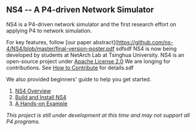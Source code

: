 ## NS4 -- A P4-driven Network Simulator

NS4 is a P4-driven network simulator and the first research effort on applying P4 to network simulation.

For key features, follow [our paper abstract](https://github.com/ns-4/NS4/blob/master/final-version-poster.pdf
sdfsdf
NS4 is now being developed by students at NetArch Lab at Tsinghua University. NS4 is an open-source project under [Apache License 2.0](https://github.com/ns-4/NS4/blob/master/License.md) We are longing for contributions. See [How to Contribute](https://github.com/ns-4/NS4/wiki/How-to-contribute) for details.sdf

We also provided beginners' guide to help you get started.

1. [NS4 Overview](https://github.com/ns-4/NS4/wiki/NS4-Overview)
2. [Build and Install NS4](https://github.com/ns-4/NS4/wiki/Build-and-Install-NS4)
3. [A Hands-on Example](https://github.com/ns-4/NS4/wiki/A-Hands-on-Example)

*This project is still under development at this time and may not support all P4 programs.*
